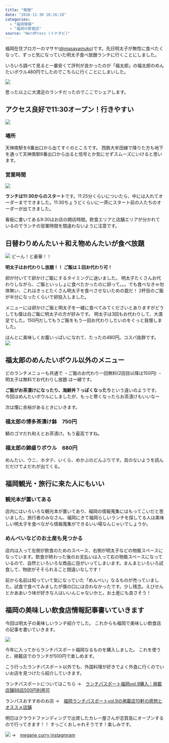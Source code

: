 ```yaml
---
title: "無題"
date: "2016-11-30 18:26:18"
categories:
  - "福岡情報"
  - "福岡の飲食店"
source: "WordPress (イナタビ)"
---
```


福岡在住ブロガーのマサヤ([@masayamuko](https://twitter.com/MasayaMuko))です。先日明太子が無性に食べたくなって、ずっと気になっていた明太子食べ放題ランチに行くことにしました。

いろいろ調べて見ると一番安くて評判が良かったのが「福太郎」の福太郎のめんたいボウル480円でしたのでこちらに行くことにしまいした。

![](https://masayamuko.com/wp/wp-content/uploads/2016/11/写真-2016-11-08-11-30-54.jpg)

思った以上に大満足のランチだったのでここでシェアします。

## アクセス良好で11:30オープン！行きやすい
![](https://masayamuko.com/wp/wp-content/uploads/2016/11/写真-2016-11-08-11-29-06.jpg)

### 場所

天神南駅を6番出口から出てすぐのところです。
西鉄大牟田線で降りた方も地下を通って天神南駅6番出口から出ると信号とか気にせずスムーズにいけると思います。

### 営業時間
![](https://masayamuko.com/wp/wp-content/uploads/2016/11/写真-2016-11-08-11-31-15.jpg)

**ランチは11:30からのスタート**です。11:25分くらいについたら、中には入れてオーダーまでできました。11:30ちょうどくらいに一斉にスタート前の人たちのオーダーが出てきました。

看板に書いてある9:30はお店の開店時間。飲食エリアと店舗エリアが分かれているのでランチの営業時間を間違わないように注意です。

## 日替わりめんたい＋和え物めんたいが食べ放題

![](https://masayamuko.com/wp/wp-content/uploads/2016/11/写真-2016-11-08-11-32-35.jpg)
どーん！と豪華！！

**明太子はお代わりし放題！！
ご飯は１回お代わり可！**

卵が付いてて卵かけご飯にするタイミングに迷いました。
明太子たくさんお代わりしながら、ご飯といっしょに食べたかったのに卵って。。。でも食べなきゃ勿体無い、これはきっとたくさん明太子を食べさせないための罠だ！
2杯目のご飯が半分になったくらいで卵投入しました。

メニューには卵かけご飯と明太子を一緒に食べてみてくださいとありますがどうしても僕は白ご飯に明太子の方が好みです。
明太子は3回もお代わりして、大満足でした。150円だしてもうご飯をもう一回お代わりしたいのをぐっと我慢しました。

ほんとに美味しくお腹いっぱいになれて、たったの480円。コスパ抜群です。
![](https://masayamuko.com/wp/wp-content/uploads/2016/11/写真-2016-11-08-11-32-41.jpg)

## 福太郎のめんたいボウル以外のメニュー

どのランチメニューも共通で
・ご飯のお代わり一回無料(2回目以降は150円)
・明太子は無料でお代わりし放題
は一緒です。

**ご飯がお茶漬けになったり、海鮮丼？っぽくなったり**という違いのようです。
今回はめんたいボウルにしましたが、もっと寒くなったらお茶漬けもいいなー

次は懐に余裕があるときにいきます。

### 福太郎の博多茶漬け鉢　750円
鯖のゴマだれ和えとお茶漬け。もう最高ですね。

### 福太郎の錦盛りボウル　680円
めんたい、ウニ、ホタテ、いくら、めかぶのどんぶりです。具のないようを読んだだけでよだれが出てくる。

## 福岡観光・旅行に来た人にもいい

### 観光本が置いてある
店内にはいろいろな観光本が置いてあり、福岡の情報蒐集にはもってこいだと思いました。旅行者のみなさん、福岡にきて福岡らしいランチを探してる人は美味しい明太子を食べながら情報蒐集ができるいい場なんじゃいでしょうか。

### めんべいなどのお土産も見つかる
店内は入って左側が飲食のためのスペース、右側が明太子などの物販スペースになっています。飲食が終わった後のお支払いは入って右の物販スペースになっているので、自然といろいろな商品に目がいってしまいます。まんまといろいろ試食して、物欲がそそられること間違いなしです！

前から名前は知っていて気になっていた「めんべい」なるものが売っていました。試食で食べてみましたが僕の口には合わなかったです。少し残念。えびせんとかああいう味が好きな人はいいんじゃないかと。お土産にも良さそう！

## 福岡の美味しい飲食店情報記事書いていきます

今回は明太子の美味しいランチ紹介でした。
これからも福岡で美味しい飲食店の記事を書いていきます。

![](https://masayamuko.com/wp/wp-content/uploads/2016/04/スクリーンショット-2016-04-22-23.50.28.png)

今年に入ってからランチパスポート福岡なるものを購入しました。
これを使うと、掲載店でのランチが500円で楽しめます。

こう行ったランチパスポート以外でも、外国料理が好きでよく外食に行くのでいいお店を見つけたら紹介していきます。

ランチパスポートについてはこちら
→　[ランチパスポート福岡vol.9購入｜掲載店舗88店500円利用可](https://masayamuko.com/lunchpassport/)

ランパスおすすめのお店
→　[福岡ランチパスポートvol.9の掲載店10軒の感想とオススメ店舗](https://masayamuko.com/lunchpassport-matome10/)

明日はクラウドファンディングで出資したカレー屋さんが志賀島にオープンするので行ってきます！！
すっごくおしゃれそうです！楽しみです。

![](https://masayamuko.com/wp/wp-content/uploads/2016/11/スクリーンショット-2016-11-30-18.22.10-1024x699.png)
→　[megane curry instagmram](https://www.instagram.com/megane_curry/)